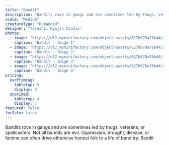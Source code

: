 ```yaml
---
title: "Bandit"
description: "Bandits rove in gangs and are sometimes led by thugs, veterans, or spellcasters. Not all bandits are evil. Oppression, drought, disease, or famine can often drive otherwise honest folk to a life of banditry. Bandit"
scale: "Medium"
creatureType: "Humanoid"
designer: "Yasashii Kyojin Studio"
photos:
  - image: "https://dl2.myminifactory.com/object-assets/627b678a76b44/images/720X720-bandit-02-a.jpg"
    caption: "Bandit - Image 1"
  - image: "https://dl2.myminifactory.com/object-assets/627b678a76b44/images/720X720-bandit-02-b.jpg"
    caption: "Bandit - Image 2"
  - image: "https://dl2.myminifactory.com/object-assets/627b678a76b44/images/720X720-bandit-1.jpg"
    caption: "Bandit - Image 3"
  - image: "https://dl2.myminifactory.com/object-assets/627b678a76b44/images/720X720-bandit-1-1.jpg"
    caption: "Bandit - Image 4"
pricing:
  osrPriming:
    tabletop: 5
    display: 9
  unprimed:
    tabletop: 4
    display: 7
featured: false
forSale: false
---
```


Bandits rove in gangs and are sometimes led by thugs, veterans, or spellcasters. Not all bandits are evil. Oppression, drought, disease, or famine can often drive otherwise honest folk to a life of banditry. Bandit